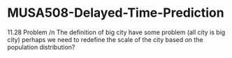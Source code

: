 # MUSA508-Delayed-Time-Prediction

11.28 Problem /n
The definition of big city have some problem (all city is big city)
perhaps we need to redefine the scale of the city based on the population distribution?
